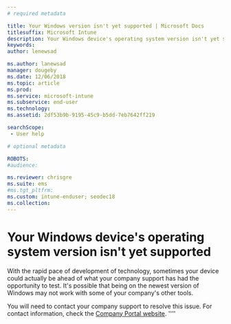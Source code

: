 ```yaml
---
# required metadata

title: Your Windows version isn't yet supported | Microsoft Docs
titlesuffix: Microsoft Intune
description: Your Windows device's operating system version isn't yet supported.
keywords:
author: lenewsad

ms.author: lanewsad
manager: dougeby
ms.date: 12/06/2018
ms.topic: article
ms.prod:
ms.service: microsoft-intune
ms.subservice: end-user
ms.technology:
ms.assetid: 2df53b9b-9195-45c9-b5dd-7eb7642ff219

searchScope:
 - User help

# optional metadata

ROBOTS:  
#audience:

ms.reviewer: chrisgre
ms.suite: ems
#ms.tgt_pltfrm:
ms.custom: intune-enduser; seodec18
ms.collection: 
---
```

# Your Windows device's operating system version isn't yet supported

With the rapid pace of development of technology, sometimes your device could actually be ahead of what your company support has had the opportunity to test. It's possible that being on the newest version of Windows may not work with some of your company's other tools. 

You will need to contact your company support to resolve this issue. For contact information, check the [Company Portal website](https://go.microsoft.com/fwlink/?linkid=2010980).
''''
